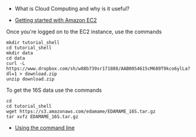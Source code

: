 - What is Cloud Computing and why is it useful?

- [Getting started with Amazon EC2](http://angus.readthedocs.io/en/2015/amazon/index.html)

Once you're logged on to the EC2 instance, use the commands

```
mkdir tutorial_shell
cd tutorial_shell
mkdir data  
cd data  
curl -L https://www.dropbox.com/sh/w88b739sr171888/AAB00S4615cM689T9kco6ylLa?dl=1 > download.zip  
unzip download.zip
```

To get the 16S data use the commands
```
cd  
cd tutorial_shell  
wget https://s3.amazonaws.com/edamame/EDAMAME_16S.tar.gz  
tar xvfz EDAMAME_16S.tar.gz
```

- [Using the command line](https://github.com/ewilbanks/2015-tutorials/blob/master/final/2015-06-22-introduction_to_the_shell.md)






